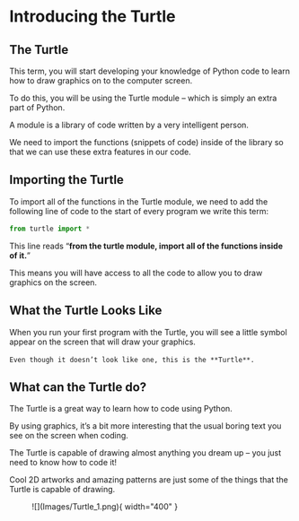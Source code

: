 # Introducing the Turtle

## The Turtle

This term, you will start developing your knowledge of Python code to learn how to draw graphics on to the computer screen. 

To do this, you will be using the Turtle module – which is simply an extra part of Python. 

A module is a library of code written by a very intelligent person. 

We need to import the functions (snippets of code) inside of the library so that we can use these extra features in our code. 

## Importing the Turtle

To import all of the functions in the Turtle module, we need to add the following line of code to the start of every program we write this term:

``` python
from turtle import *
```

This line reads “**from the turtle module, import all of the functions inside of it.**” 

This means you will have access to all the code to allow you to draw graphics on the screen.

## What the Turtle Looks Like

When you run your first program with the Turtle, you will see a little symbol appear on the screen that will draw your graphics. 

`Even though it doesn’t look like one, this is the **Turtle**.`

## What can the Turtle do?

The Turtle is a great way to learn how to code using Python. 

By using graphics, it’s a bit more interesting that the usual boring text you see on the screen when coding. 

The Turtle is capable of drawing almost anything you dream up – you just need to know how to code it! 

Cool 2D artworks and amazing patterns are just some of the things that the Turtle is capable of drawing.

<figure markdown="span">
  ![](Images/Turtle_1.png){ width="400" }
</figure>
